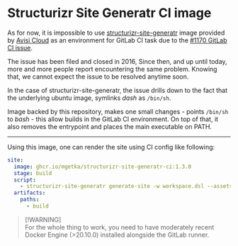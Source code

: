 # Structurizr Site Generatr CI image

As for now, it is impossible to use [structurizr-site-generatr](https://github.com/avisi-cloud/structurizr-site-generatr) image provided by [Avisi Cloud](https://github.com/avisi-cloud) as an environment for GitLab CI task due to the [#1170 GitLab CI issue](https://gitlab.com/gitlab-org/gitlab-runner/-/issues/1170).

The issue has been filed and closed in 2016, Since then, and up until today, more and more people report encountering the same problem. Knowing that, we cannot expect the issue to be resolved anytime soon.

In the case of structurizr-site-generatr, the issue drills down to the fact that the underlying ubuntu image, symlinks _dash_ as `/bin/sh`.

Image backed by this repository, makes one small changes - points `/bin/sh` to _bash_ - this allow builds in the GitLab CI environment. On top of that, it also removes the entrypoint and places the main executable on PATH.

----------------------------------------------

Using this image, one can render the site using CI config like following:

```yaml
site:
  image: ghcr.io/mgetka/structurizr-site-generatr-ci:1.3.0
  stage: build
  script:
    - structurizr-site-generatr generate-site -w workspace.dsl --assets-dir assets
  artifacts:
    paths:
      - build
```

> [!WARNING]\
> For the whole thing to work, you need to have moderately recent Docker Engine (>20.10.0) installed alongside the GitLab runner.
